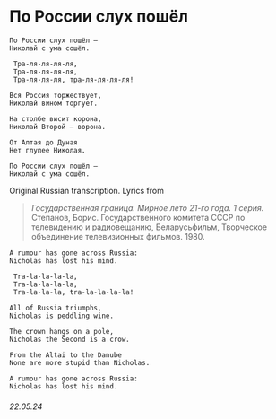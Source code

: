 # __По России слух пошёл__
```
По России слух пошёл —
Николай с ума сошёл.

 Тра-ля-ля-ля-ля,
 Тра-ля-ля-ля-ля,
 Тра-ля-ля-ля, тра-ля-ля-ля-ля!

Вся Россия торжествует,
Николай вином торгует.

На столбе висит корона,
Николай Второй — ворона.

От Алтая до Дуная
Нет глупее Николая.

По России слух пошёл —
Николай с ума сошёл.
```
Original Russian transcription. Lyrics from
> *Государственная граница. Мирное лето 21-го года. 1 серия.* Степанов, Борис. Государственного комитета СССР по телевидению и радиовещанию, Беларусьфильм, Творческое объединение телевизионных фильмов. 1980.
```
A rumour has gone across Russia:
Nicholas has lost his mind.

 Tra-la-la-la-la,
 Tra-la-la-la-la,
 Tra-la-la-la, tra-la-la-la-la!

All of Russia triumphs,
Nicholas is peddling wine.

The crown hangs on a pole,
Nicholas the Second is a crow.

From the Altai to the Danube
None are more stupid than Nicholas.

A rumour has gone across Russia:
Nicholas has lost his mind.
```
###### 22.05.24
